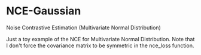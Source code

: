 # NCE-Gaussian
Noise Contrastive Estimation (Multivariate Normal Distribution)

Just a toy example of the NCE for Multivariate Normal Distribution. Note that I don't force the covariance matrix to be symmetric in the nce_loss function.
